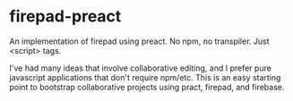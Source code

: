 # firepad-preact
An implementation of firepad using preact. No npm, no transpiler. Just &lt;script> tags.

I've had many ideas that involve collaborative editing, and I prefer pure javascript applications that don't require npm/etc. This is an easy starting point to bootstrap collaborative projects using pract, firepad, and firebase.
